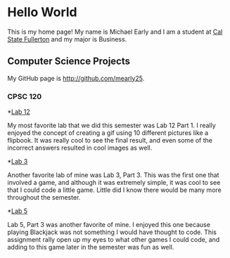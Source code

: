 # Hello World

This is my home page! My name is Michael Early and I am a student at [Cal State Fullerton](http://www.fullerton.edu/) and my major is Business.

## Computer Science Projects

My GitHub page is http://github.com/mearly25.

### CPSC 120

*[Lab 12](https://github.com/cpsc-pilot-fall-2022/cpsc-120-lab-12-michael-e-and-joel)

My most favorite lab that we did this semester was Lab 12 Part 1. I really enjoyed the concept of creating a gif using 10 different pictures like a flipbook. It was really cool to see the final result, and even some of the incorrect answers resulted in cool images as well.

*[Lab 3](https://github.com/cpsc-pilot-fall-2022/cpsc-120-lab-03-mearly25)

Another favorite lab of mine was Lab 3, Part 3. This was the first one that involved a game, and although it was extremely simple, it was cool to see that I could code a little game. Little did I know there would be many more throughout the semester.  

*[Lab 5](https://github.com/cpsc-pilot-fall-2022/cpsc-120-lab-05-michael-e-lizbeth-a)

Lab 5, Part 3 was another favorite of mine. I enjoyed this one because playing Blackjack was not something I would have thought to code. This assignment rally open up my eyes to what other games I could code, and adding to this game later in the semester was fun as well.  

